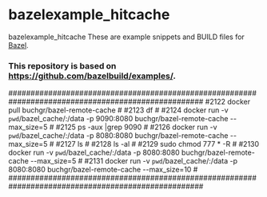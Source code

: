 # bazelexample_hitcache

bazelexample_hitcache
These are example snippets and BUILD files for [Bazel](https://github.com/bazelbuild/bazel).
### This repository is based on https://github.com/bazelbuild/examples/.

####################################################################################################
#2122  docker pull buchgr/bazel-remote-cache                                                       #
#2123  df                                                                                          #
#2124  docker run -v `pwd`/bazel_cache/:/data -p 9090:8080 buchgr/bazel-remote-cache --max_size=5  #
#2125  ps -aux |grep 9090                                                                          #
#2126  docker run -v `pwd`/bazel_cache/:/data -p 8080:8080 buchgr/bazel-remote-cache --max_size=5  #
#2127  ls                                                                                          #
#2128  ls -al                                                                                      #
#2129  sudo chmod 777 * -R                                                                         #
#2130  docker run -v `pwd`/bazel_cache/:/data -p 8080:8080 buchgr/bazel-remote-cache --max_size=5  #
#2131  docker run -v `pwd`/bazel_cache/:/data -p 8080:8080 buchgr/bazel-remote-cache --max_size=10 #
####################################################################################################

